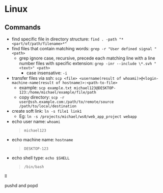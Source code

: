 # Linux

## Commands
- find specific file in directory structure: `find . -path "*<part/of/path/filename>*"`
- find files that contain matching words: `grep -r "User defined signal " <path>`
  - grep ignore case, recursive, precede each matching line with a line number files with specific extension: `grep -inr --include \*.svh "<text>" <path>`
    - case insensative: `-i`
- transfer files via ssh: `scp <file> <username(result of whoami)>@<login-machine-name(result of hostname)>:<path-to-file>`
  - example: `scp example.txt michael123@DESKTOP-123:/home/michael/example/file/path`
  - copy directory: `scp -r user@ssh.example.com:/path/to/remote/source /path/to/local/destination`
- create soft link: `ln -s file1 link1`
  - Eg: `ln -s /projects/michael/ws0/web_app_project webapp`
- echo user name: `whoami`
  > `michael123`
- echo machine name: `hostname`
  > `DESKTOP-123`
- echo shell type: `echo $SHELL`
  > `/bin/bash`

ll

pushd and popd

